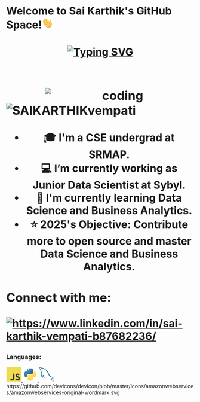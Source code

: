 # Welcome to Sai Karthik's GitHub Space!<img src="https://raw.githubusercontent.com/ABSphreak/ABSphreak/master/gifs/Hi.gif" height="30" />
<!-- <img align="right" alt="GIF" height="160px" src="https://media.giphy.com/media/du3J3cXyzhj75IOgvA/giphy.gif" /> -->
<h1 align = "center">
 <a href="https://git.io/typing-svg"><img src="https://readme-typing-svg.herokuapp.com?font=Fira+Code&size=75&duration=1500&pause=600&color=0CE82B&background=000000EE&center=true&vCenter=true&multiline=true&width=1920&height=384&lines=Hello+World!;My+name+is+Sai+Karthik;Welcome+to+my+README" alt="Typing SVG" /><a/>
 <h1/>
<!-- <p align="left"> <img src="https://komarev.com/ghpvc/?username=Stapa1&label=Profile%20views&color=0e75b6&style=flat" alt="Stapa1" /> </p> -->
  
<!--<h3 align="center">Passionate about Data Science and Ios Develeopment</h3> -->
<h3><img align="right" alt="coding" width="400" src="images/Cyberpunk Gif - IceGif.gif">
<p align="left"> <img src="https://komarev.com/ghpvc/?username=SAIKARTHIKvempati&label=Profile%20views&color=0e75b6&style=flat" alt="SAIKARTHIKvempati" /> </p>
</h3>


<!-- - 🌱 I’m currently learning **Data Mining** -->

<!-- - 📫 How to reach me **manigorla7@gmail.com** -->

- 🎓 I'm a CSE undergrad at SRMAP.  
- 💻 I’m currently working as Junior Data Scientist at Sybyl. 
- 👯 I'm currently learning Data Science and Business Analytics.
- ⭐ 2025's Objective: Contribute more to open source and master Data Science and Business Analytics. 

<!-- - ⚡ Fun fact **I am a procastinator** -->


<h3 align="left">Connect with me:</h3>
<p align="left">
<a href="https://www.linkedin.com/in/sai-karthik-vempati-b87682236/" target="blank"><img align="center" src="https://raw.githubusercontent.com/rahuldkjain/github-profile-readme-generator/master/src/images/icons/Social/linked-in-alt.svg" alt="https://www.linkedin.com/in/sai-karthik-vempati-b87682236/" height="30" width="40" /></a>
</p>

<h3 align="left">Languages: </h3>
<p align="left"> <a href="https://developer.mozilla.org/en-US/docs/Web/JavaScript" target="_blank" rel="noreferrer"> <img src="https://raw.githubusercontent.com/devicons/devicon/master/icons/javascript/javascript-original.svg" alt="javascript" width="40" height="40"/> </a> <a href="https://www.python.org" target="_blank" rel="noreferrer"> <img src="https://raw.githubusercontent.com/devicons/devicon/master/icons/python/python-original.svg" alt="python" width="40" height="40"/> </a>
<a> <img src="https://raw.githubusercontent.com/devicons/devicon/master/icons/mysql/mysql-original.svg" alt="MySQL" width="40" height="40"/></a><a>https://github.com/devicons/devicon/blob/master/icons/amazonwebservices/amazonwebservices-original-wordmark.svg</a>
</p>


  
  

